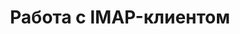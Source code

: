 ---
title: "Работа с IMAP-клиентом"
url: /ru/python-net/working-with-imap-client/
weight: 70
type: docs
---